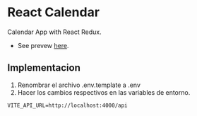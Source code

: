 # React Calendar


Calendar App with React Redux.

+ See prevew [here](https://rodolf0dsg.github.io/mern-calendar/).


## Implementacion
1. Renombrar el archivo .env.template a .env
2. Hacer los cambios respectivos en las variables de entorno.

```
VITE_API_URL=http://localhost:4000/api
```